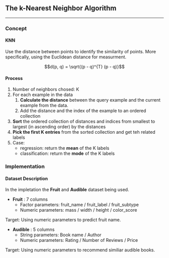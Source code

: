 ## The k-Nearest Neighbor Algorithm

---
### **Concept**
#### KNN 
Use the distance between points to identify the similarity of points. More specifically, using the Euclidean distance for measurment.
```math
d(p, q) = \sqrt{(p - q)^{T} (p - q)}
```

#### Process
1. Number of neighbors chosed: K
2. For each example in the data
    1. **Calculate the distance** between the query example and the current example from the data.
    2. Add the distance and the index of the example to an ordered collection
3. **Sort** the ordered collection of distances and indices from smallest to largest (in ascending order) by the distances
4. **Pick the first K entries** from the sorted collection and get teh related labels
5. Case: 
    * regression: return the **mean** of the K labels
    * classification: return the **mode** of the K labels

### **Implementation**

#### **Dataset Description**
In the impletation the **Fruit** and **Audible** dataset being used.
- **Fruit** : 7 columns 
    - Factor parameters: fruit_name / fruit_label / fruit_subtype
    - Numeric parameters: mass / width / height / color_score

Target: Using numeric parameters to predict fruit name.

- **Audible** : 5 columns 
    - String parameters: Book name / Author
    - Numeric parameters: Rating / Number of Reviews / Price

Target: Using numeric parameters to recommend similiar audible books.